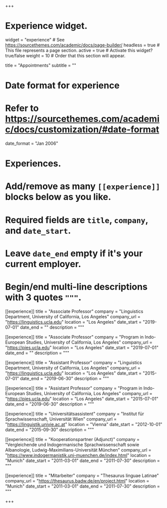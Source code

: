+++
# Experience widget.
widget = "experience"  # See https://sourcethemes.com/academic/docs/page-builder/
headless = true  # This file represents a page section.
active = true  # Activate this widget? true/false
weight = 10  # Order that this section will appear.

title = "Appointments"
subtitle = ""

# Date format for experience
#   Refer to https://sourcethemes.com/academic/docs/customization/#date-format
date_format = "Jan 2006"

# Experiences.
#   Add/remove as many `[[experience]]` blocks below as you like.
#   Required fields are `title`, `company`, and `date_start`.
#   Leave `date_end` empty if it's your current employer.
#   Begin/end multi-line descriptions with 3 quotes `"""`.
[[experience]]
  title = "Associate Professor"
  company = "Linguistics Department, University of California, Los Angeles"
  company_url = "https://linguistics.ucla.edu"
  location = "Los Angeles"
  date_start = "2019-07-01"
  date_end = ""
  description = """

[[experience]]
  title = "Associate Professor"
  company = "Program in Indo-European Studies, University of California, Los Angeles"
  company_url = "https://pies.ucla.edu"
  location = "Los Angeles"
  date_start = "2019-07-01"
  date_end = ""
  description = """

[[experience]]
  title = "Assistant Professor"
  company = "Linguistics Department, University of California, Los Angeles"
  company_url = "https://linguistics.ucla.edu"
  location = "Los Angeles"
  date_start = "2015-07-01"
  date_end = "2019-06-30"
  description = """

[[experience]]
  title = "Assistant Professor"
  company = "Program in Indo-European Studies, University of California, Los Angeles"
  company_url = "https://pies.ucla.edu"
  location = "Los Angeles"
  date_start = "2015-07-01"
  date_end = "2019-06-30"
  description = """

[[experience]]
  title = "Universitätsassistent"
  company = "Institut für Sprachwissenschaft, Universität Wien"
  company_url = "https://linguistik.univie.ac.at"
  location = "Vienna"
  date_start = "2012-10-01"
  date_end = "2015-09-30"
  description = """

[[experience]]
  title = "Kooperationspartner (Adjunct)"
  company = "Vergleichende und Indogermanische Sprachwissenschaft sowie Albanologie, Ludwig-Maximilians-Universität München"
  company_url = "https://www.indogermanistik.uni-muenchen.de/index.html"
  location = "Munich"
  date_start = "2011-03-01"
  date_end = "2011-07-30"
  description = """


[[experience]]
  title = "Mitarbeiter"
  company = "Thesaurus linguae Latinae"
  company_url = "https://thesaurus.badw.de/en/project.html"
  location = "Munich"
  date_start = "2011-03-01"
  date_end = "2011-07-30"
  description = """



+++
